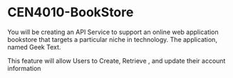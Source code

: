 # CEN4010-BookStore
You will be creating an API Service to support an online web application bookstore that targets a particular niche in technology. The application, named Geek Text.

This feature will allow Users to Create, Retrieve , and update their account information 
